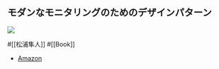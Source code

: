 ## モダンなモニタリングのためのデザインパターン

![](https://m.media-amazon.com/images/I/41Jlj3e0CDL._SY291_BO1,204,203,200_QL40_ML2_.jpg)

#[[松浦隼人]] #[[Book]]

- [Amazon](https://amzn.asia/d/2s8LtgT)